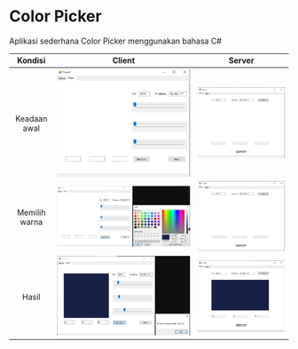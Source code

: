 # Color Picker

Aplikasi sederhana Color Picker menggunakan bahasa C#

| **Kondisi** | **Client** | **Server** |
|:------:|:------:|:------:|
|   Keadaan awal  |   ![awal server](/assets/clientAwal.png)  |   ![Server](/assets/serverAwal.png)   |
|   Memilih warna  |   ![Memilih warna di pallet](/assets/memilihWarna.png)  |   ![Server](/assets/serverAwal.png)   |
|   Hasil  |   ![Hasil pemilihan warna](/assets/hasilPilih.png)  |   ![Server](/assets/serverHasil.png)   |
